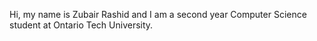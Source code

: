 Hi, my name is Zubair Rashid and I am a second year Computer Science student at Ontario Tech University. 

<!---
ZubairRashid05/ZubairRashid05 is a ✨ special ✨ repository because its `README.md` (this file) appears on your GitHub profile.
You can click the Preview link to take a look at your changes.
--->
